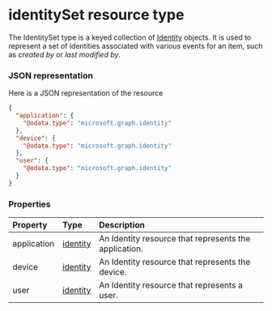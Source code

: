 # identitySet resource type

The IdentitySet type is a keyed collection of [Identity](identity.md) objects. It is used to represent a set of identities associated with various events for an item, such as _created by_ or _last modified by_.  

### JSON representation

Here is a JSON representation of the resource

<!-- {
  "blockType": "resource",
  "optionalProperties": [

  ],
  "@odata.type": "microsoft.graph.identitySet"
}-->

```json
{
  "application": {
    "@odata.type": "microsoft.graph.identity"
  },
  "device": {
    "@odata.type": "microsoft.graph.identity"
  },
  "user": {
    "@odata.type": "microsoft.graph.identity"
  }
}

```
### Properties
| Property	   | Type	|Description|
|:---------------|:--------|:----------|
|application|[identity](identity.md)|An Identity resource that represents the application.|
|device|[identity](identity.md)|An Identity resource that represents the device.|
|user|[identity](identity.md)|An Identity resource that represents a user.|

<!-- uuid: 94dcd966-d8c8-44f7-a336-6b7f1c2bb3b7
2015-10-16 22:29:34 UTC -->
<!-- {
  "type": "#page.annotation",
  "description": "identitySet resource",
  "keywords": "",
  "section": "documentation",
  "tocPath": ""
}-->